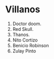 # Villanos

1. Doctor doom.
2. Red Skull.
3. Thanos.
4. Nito Cortizo
5. Benicio Robinson
6. Zulay Pinto